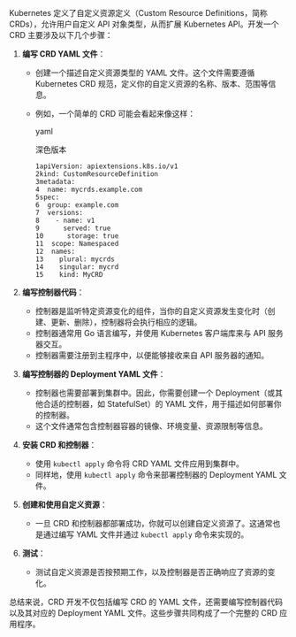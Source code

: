 Kubernetes 定义了自定义资源定义（Custom Resource Definitions，简称 CRDs），允许用户自定义 API 对象类型，从而扩展 Kubernetes API。开发一个 CRD 主要涉及以下几个步骤：

1. **编写 CRD YAML 文件**：

   - 创建一个描述自定义资源类型的 YAML 文件。这个文件需要遵循 Kubernetes CRD 规范，定义你的自定义资源的名称、版本、范围等信息。

   - 例如，一个简单的 CRD 可能会看起来像这样：

     yaml

     深色版本

     

     ```
     1apiVersion: apiextensions.k8s.io/v1
     2kind: CustomResourceDefinition
     3metadata:
     4  name: mycrds.example.com
     5spec:
     6  group: example.com
     7  versions:
     8    - name: v1
     9      served: true
     10      storage: true
     11  scope: Namespaced
     12  names:
     13    plural: mycrds
     14    singular: mycrd
     15    kind: MyCRD
     ```

2. **编写控制器代码**：

   - 控制器是监听特定资源变化的组件，当你的自定义资源发生变化时（创建、更新、删除），控制器将会执行相应的逻辑。
   - 控制器通常用 Go 语言编写，并使用 Kubernetes 客户端库来与 API 服务器交互。
   - 控制器需要注册到主程序中，以便能够接收来自 API 服务器的通知。

3. **编写控制器的 Deployment YAML 文件**：

   - 控制器也需要部署到集群中。因此，你需要创建一个 Deployment（或其他合适的控制器，如 StatefulSet）的 YAML 文件，用于描述如何部署你的控制器。
   - 这个文件通常包含控制器容器的镜像、环境变量、资源限制等信息。

4. **安装 CRD 和控制器**：

   - 使用 `kubectl apply` 命令将 CRD YAML 文件应用到集群中。
   - 同样地，使用 `kubectl apply` 命令来部署控制器的 Deployment YAML 文件。

5. **创建和使用自定义资源**：

   - 一旦 CRD 和控制器都部署成功，你就可以创建自定义资源了。这通常也是通过编写 YAML 文件并通过 `kubectl apply` 命令来实现的。

6. **测试**：

   - 测试自定义资源是否按预期工作，以及控制器是否正确响应了资源的变化。

总结来说，CRD 开发不仅包括编写 CRD 的 YAML 文件，还需要编写控制器代码以及其对应的 Deployment YAML 文件。这些步骤共同构成了一个完整的 CRD 应用程序。